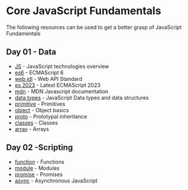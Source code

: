 # Core JavaScript Fundamentals

The following resources can be used to get a better grasp of JavaScript Fundamentals

## Day 01 - Data
- [JS] - JavaScript technologies overview
- [es6] - ECMAScript 6
- [web idl] - Web API Standard
- [es 2023] - Latest ECMAScript 2023
- [mdn] - MDN Javascript documentation
- [data types] - JavaScript Data types and data structures
- [primitive] - Primitives
- [object] - Object basics
- [proto] - Prototypal inheritance
- [classes] - Classes
- [array] - Arrays
## Day 02 -Scripting
- [function] - Functions
- [module] - Modules
- [promise] - Promises
- [async] - Asynchronous JavaScript


[JS]:<https://developer.mozilla.org/en-US/docs/Web/JavaScript/JavaScript_technologies_overview>
[es6]:<https://262.ecma-international.org/6.0/>
[web idl]:<https://webidl.spec.whatwg.org/>
[es 2023]:<https://tc39.es/ecma262/multipage/#sec-intro>
[mdn]:<https://developer.mozilla.org/en-US/docs/Web/JavaScript>
[data types]:<https://developer.mozilla.org/en-US/docs/Web/JavaScript/Data_structures>
[primitive]:<https://developer.mozilla.org/en-US/docs/Glossary/Primitive>
[object]:<https://developer.mozilla.org/en-US/docs/Learn/JavaScript/Objects/Basics>
[proto]:<https://developer.mozilla.org/en-US/docs/Web/JavaScript/Inheritance_and_the_prototype_chain>
[classes]:<https://developer.mozilla.org/en-US/docs/Web/JavaScript/Reference/Classes>
[array]:<https://developer.mozilla.org/en-US/docs/Web/JavaScript/Reference/Global_Objects/Array>
[function]:<https://developer.mozilla.org/en-US/docs/Web/JavaScript/Guide/Functions>
[module]:<https://developer.mozilla.org/en-US/docs/Web/JavaScript/Guide/Modules>
[promise]:<https://developer.mozilla.org/en-US/docs/Web/JavaScript/Reference/Global_Objects/Promise>
[async]:<https://developer.mozilla.org/en-US/docs/Learn/JavaScript/Asynchronous>